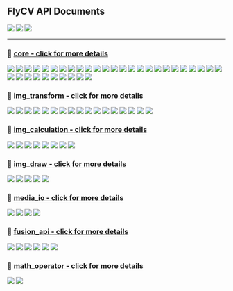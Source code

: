 ## FlyCV API Documents

![](https://img.shields.io/static/v1?label=&message=enumeration&color=brightgreen&style=for-the-badge) 
![](https://img.shields.io/static/v1?label=&message=class&color=orange&style=for-the-badge) 
![](https://img.shields.io/static/v1?label=&message=function&color=00BFFF&style=for-the-badge) 

<hr>

### :book: [core - click for more details](core.md) 

<a href="/">![](https://img.shields.io/static/v1?label=&message=FCVImageType&color=brightgreen&style=flat-square)</a>
<a href="/">![](https://img.shields.io/static/v1?label=&message=InterpolationType&color=brightgreen&style=flat-square)</a>
<a href="/">![](https://img.shields.io/static/v1?label=&message=BorderTypes&color=brightgreen&style=flat-square)</a>
<a href="/">![](https://img.shields.io/static/v1?label=&message=NormTypes&color=brightgreen&style=flat-square)</a>
<a href="/">![](https://img.shields.io/static/v1?label=&message=Size_&color=orange&style=flat-square)</a>
<a href="/">![](https://img.shields.io/static/v1?label=&message=SizeI&color=orange&style=flat-square)</a>
<a href="/">![](https://img.shields.io/static/v1?label=&message=SizeL&color=orange&style=flat-square)</a>
<a href="/">![](https://img.shields.io/static/v1?label=&message=SizeF&color=orange&style=flat-square)</a>
<a href="/">![](https://img.shields.io/static/v1?label=&message=SizeD&color=orange&style=flat-square)</a>
<a href="/">![](https://img.shields.io/static/v1?label=&message=Size&color=orange&style=flat-square)</a>
<a href="/">![](https://img.shields.io/static/v1?label=&message=Point_&color=orange&style=flat-square)</a>
<a href="/">![](https://img.shields.io/static/v1?label=&message=Point&color=orange&style=flat-square)</a>
<a href="/">![](https://img.shields.io/static/v1?label=&message=Point2i&color=orange&style=flat-square)</a>
<a href="/">![](https://img.shields.io/static/v1?label=&message=Point2f&color=orange&style=flat-square)</a>
<a href="/">![](https://img.shields.io/static/v1?label=&message=Point2d&color=orange&style=flat-square)</a>
<a href="/">![](https://img.shields.io/static/v1?label=&message=Rect_&color=orange&style=flat-square)</a>
<a href="/">![](https://img.shields.io/static/v1?label=&message=RectI&color=orange&style=flat-square)</a>
<a href="/">![](https://img.shields.io/static/v1?label=&message=RectF&color=orange&style=flat-square)</a>
<a href="/">![](https://img.shields.io/static/v1?label=&message=RectD&color=orange&style=flat-square)</a>
<a href="/">![](https://img.shields.io/static/v1?label=&message=Rect&color=orange&style=flat-square)</a>
<a href="/">![](https://img.shields.io/static/v1?label=&message=RotatedRect&color=orange&style=flat-square)</a>
<a href="/">![](https://img.shields.io/static/v1?label=&message=Scalar_&color=orange&style=flat-square)</a>
<a href="/">![](https://img.shields.io/static/v1?label=&message=Scalar&color=orange&style=flat-square)</a>
<a href="/">![](https://img.shields.io/static/v1?label=&message=Mat&color=orange&style=flat-square)</a>
<a href="/">![](https://img.shields.io/static/v1?label=&message=fcv_round&color=00BFFF&style=flat-square)</a>
<a href="/">![](https://img.shields.io/static/v1?label=&message=fcv_floor&color=00BFFF&style=flat-square)</a>
<a href="/">![](https://img.shields.io/static/v1?label=&message=fcv_ceil&color=00BFFF&style=flat-square)</a>
<a href="/">![](https://img.shields.io/static/v1?label=&message=fcv_clamp&color=00BFFF&style=flat-square)</a>
<a href="/">![](https://img.shields.io/static/v1?label=&message=fcv_cast_s16&color=00BFFF&style=flat-square)</a>
<a href="/">![](https://img.shields.io/static/v1?label=&message=fcv_cast_u16&color=00BFFF&style=flat-square)</a>
<a href="/">![](https://img.shields.io/static/v1?label=&message=fcv_cast_s8&color=00BFFF&style=flat-square)</a>
<a href="/">![](https://img.shields.io/static/v1?label=&message=fcv_cast_u8&color=00BFFF&style=flat-square)</a>
<a href="/">![](https://img.shields.io/static/v1?label=&message=parallel_run&color=00BFFF&style=flat-square)</a>
<a href="/">![](https://img.shields.io/static/v1?label=&message=set_thread_num&color=00BFFF&style=flat-square)</a>
<a href="/">![](https://img.shields.io/static/v1?label=&message=get_thread_num&color=00BFFF&style=flat-square)</a>


### :book: [img_transform - click for more details](img_transform.md)

<a href="/">![](https://img.shields.io/static/v1?label=&message=ColorConvertType&color=brightgreen&style=flat-square)</a>
<a href="/">![](https://img.shields.io/static/v1?label=&message=FlipType&color=brightgreen&style=flat-square)</a>
<a href="/">![](https://img.shields.io/static/v1?label=&message=cvt_color&color=00BFFF&style=flat-square)</a>
<a href="/">![](https://img.shields.io/static/v1?label=&message=copy_make_border&color=00BFFF&style=flat-square)</a>
<a href="/">![](https://img.shields.io/static/v1?label=&message=crop&color=00BFFF&style=flat-square)</a>
<a href="/">![](https://img.shields.io/static/v1?label=&message=flip&color=00BFFF&style=flat-square)</a>
<a href="/">![](https://img.shields.io/static/v1?label=&message=remap&color=00BFFF&style=flat-square)</a>
<a href="/">![](https://img.shields.io/static/v1?label=&message=resize&color=00BFFF&style=flat-square)</a>
<a href="/">![](https://img.shields.io/static/v1?label=&message=transpose&color=00BFFF&style=flat-square)</a>
<a href="/">![](https://img.shields.io/static/v1?label=&message=subtract&color=00BFFF&style=flat-square)</a>
<a href="/">![](https://img.shields.io/static/v1?label=&message=get_affine_transform&color=00BFFF&style=flat-square)</a>
<a href="/">![](https://img.shields.io/static/v1?label=&message=get_rotation_matrix_2D&color=00BFFF&style=flat-square)</a>
<a href="/">![](https://img.shields.io/static/v1?label=&message=warp_affine&color=00BFFF&style=flat-square)</a>
<a href="/">![](https://img.shields.io/static/v1?label=&message=get_perspective_transform&color=00BFFF&style=flat-square)</a>
<a href="/">![](https://img.shields.io/static/v1?label=&message=warp_perspective&color=00BFFF&style=flat-square)</a>
<a href="/">![](https://img.shields.io/static/v1?label=&message=add_weighted&color=00BFFF&style=flat-square)</a>
<a href="/">![](https://img.shields.io/static/v1?label=&message=extract_channel&color=00BFFF&style=flat-square)</a>


### :book: [img_calculation - click for more details](img_calculation.md)

<a href="/">![](https://img.shields.io/static/v1?label=&message=connected_components&color=00BFFF&style=flat-square)</a>
<a href="/">![](https://img.shields.io/static/v1?label=&message=find_homography&color=00BFFF&style=flat-square)</a>
<a href="/">![](https://img.shields.io/static/v1?label=&message=matrix_mul&color=00BFFF&style=flat-square)</a>
<a href="/">![](https://img.shields.io/static/v1?label=&message=mean&color=00BFFF&style=flat-square)</a>
<a href="/">![](https://img.shields.io/static/v1?label=&message=mean_stddev&color=00BFFF&style=flat-square)</a>
<a href="/">![](https://img.shields.io/static/v1?label=&message=min_area_rect&color=00BFFF&style=flat-square)</a>
<a href="/">![](https://img.shields.io/static/v1?label=&message=min_max_loc&color=00BFFF&style=flat-square)</a>
<a href="/">![](https://img.shields.io/static/v1?label=&message=norm&color=00BFFF&style=flat-square)</a>


### :book: [img_draw - click for more details](img_draw.md)

<a href="/">![](https://img.shields.io/static/v1?label=&message=LineTypes&color=brightgreen&style=flat-square)</a>
<a href="/">![](https://img.shields.io/static/v1?label=&message=circle&color=00BFFF&style=flat-square)</a>
<a href="/">![](https://img.shields.io/static/v1?label=&message=line&color=00BFFF&style=flat-square)</a>
<a href="/">![](https://img.shields.io/static/v1?label=&message=fill_poly&color=00BFFF&style=flat-square)</a>
<a href="/">![](https://img.shields.io/static/v1?label=&message=poly_lines&color=00BFFF&style=flat-square)</a>

### :book: [media_io - click for more details](media_io.md)

<a href="/">![](https://img.shields.io/static/v1?label=&message=imread&color=00BFFF&style=flat-square)</a>
<a href="/">![](https://img.shields.io/static/v1?label=&message=imwrite&color=00BFFF&style=flat-square)</a>
<a href="/">![](https://img.shields.io/static/v1?label=&message=imdecode&color=00BFFF&style=flat-square)</a>
<a href="/">![](https://img.shields.io/static/v1?label=&message=imencode&color=00BFFF&style=flat-square)</a>

### :book: [fusion_api - click for more details](fusion_api.md)

<a href="/">![](https://img.shields.io/static/v1?label=&message=nv12_to_resize_to_bgr&color=00BFFF&style=flat-square)</a>
<a href="/">![](https://img.shields.io/static/v1?label=&message=nv21_to_resize_to_bgr&color=00BFFF&style=flat-square)</a>
<a href="/">![](https://img.shields.io/static/v1?label=&message=normalize_to_submean_to_reorder&color=00BFFF&style=flat-square)</a>
<a href="/">![](https://img.shields.io/static/v1?label=&message=bgr_to_rgba_with_mask&color=00BFFF&style=flat-square)</a>
<a href="/">![](https://img.shields.io/static/v1?label=&message=split_to_memcpy&color=00BFFF&style=flat-square)</a>
<a href="/">![](https://img.shields.io/static/v1?label=&message=bgra_to_resize_to_bgr&color=00BFFF&style=flat-square)</a>

### :book: [math_operator - click for more details](math_operator.md)

<a href="/">![](https://img.shields.io/static/v1?label=&message=get_l2&color=00BFFF&style=flat-square)</a>
<a href="/">![](https://img.shields.io/static/v1?label=&message=dot_vectors&color=00BFFF&style=flat-square)</a>
